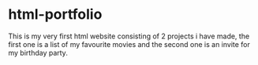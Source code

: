 # html-portfolio
This is my very first html website consisting of 2 projects i have made, the first one is a list of my favourite movies and the second one is an invite for my birthday party.
